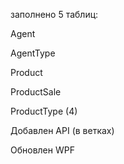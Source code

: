 заполнено 5 таблиц:

Agent

AgentType

Product

ProductSale

ProductType (4)

Добавлен API (в ветках)

Обновлен WPF
